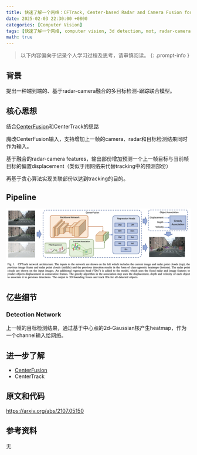```yaml
---
title: 快速了解一个网络：CFTrack, Center-based Radar and Camera Fusion for 3D Multi-Object Tracking
date: 2025-02-03 22:30:00 +0800
categories: [Computer Vision]
tags: [快速了解一个网络, computer vision, 3d detection, mot, radar-camera fusion, cftrack]
math: true
---
```


> 以下内容偏向于记录个人学习过程及思考，请审慎阅读。
{: .prompt-info }

## 背景

提出一种端到端的、基于radar-camera融合的多目标检测-跟踪联合模型。

## 核心思想

结合[CenterFusion](https://yinghao.info/posts/center-fusion/)和CenterTrack的思路

魔改CenterFusion输入，支持增加上一帧的camera、radar和目标检测结果同时作为输入。

基于融合的radar-camera features，输出部份增加预测一个上一帧目标与当前帧目标的偏置displacement（类似于用网络来代替tracking中的预测部份）

再基于贪心算法实现关联部份以达到tracking的目的。

## Pipeline

![cftrack-pipeline](assets/img/cftrack-pipeline.png)

## 亿些细节

### Detection Network

上一帧的目标检测结果，通过基于中心点的2d-Gaussian核产生heatmap，作为一个channel输入给网络。

## 进一步了解

- [CenterFusion](https://yinghao.info/posts/center-fusion/)
- CenterTrack

## 原文和代码

<https://arxiv.org/abs/2107.05150>

## 参考资料

无
